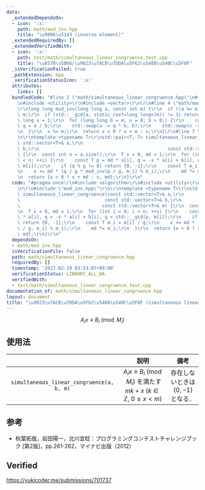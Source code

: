 ```yaml
---
data:
  _extendedDependsOn:
  - icon: ':x:'
    path: math/mod_inv.hpp
    title: "\u9006\u5143 (inverse element)"
  _extendedRequiredBy: []
  _extendedVerifiedWith:
  - icon: ':x:'
    path: test/math/simultaneous_linear_congruence.test.cpp
    title: "\u6570\u5B66/\u9023\u7ACB\u7DDA\u5F62\u5408\u540C\u5F0F"
  _isVerificationFailed: true
  _pathExtension: hpp
  _verificationStatusIcon: ':x:'
  attributes:
    links: []
  bundledCode: "#line 2 \"math/simultaneous_linear_congruence.hpp\"\n#include <algorithm>\r\
    \n#include <utility>\r\n#include <vector>\r\n\r\n#line 4 \"math/mod_inv.hpp\"\n\
    \r\nlong long mod_inv(long long a, const int m) {\r\n  if ((a %= m) < 0) a +=\
    \ m;\r\n  if (std::__gcd(a, static_cast<long long>(m)) != 1) return -1;\r\n  long\
    \ long x = 1;\r\n  for (long long b = m, u = 0; b > 0;) {\r\n    const long long\
    \ q = a / b;\r\n    std::swap(a -= q * b, b);\r\n    std::swap(x -= q * u, u);\r\
    \n  }\r\n  x %= m;\r\n  return x < 0 ? x + m : x;\r\n}\r\n#line 7 \"math/simultaneous_linear_congruence.hpp\"\
    \n\r\ntemplate <typename T>\r\nstd::pair<T, T> simultaneous_linear_congruence(const\
    \ std::vector<T>& a,\r\n                                               const std::vector<T>&\
    \ b,\r\n                                               const std::vector<T>& m)\
    \ {\r\n  const int n = a.size();\r\n  T x = 0, md = 1;\r\n  for (int i = 0; i\
    \ < n; ++i) {\r\n    const T p = md * a[i], q = -x * a[i] + b[i], g = std::__gcd(p,\
    \ m[i]);\r\n    if (q % g != 0) return {0, -1};\r\n    const T m_i = m[i] / g;\r\
    \n    x += md * (q / g * mod_inv(p / g, m_i) % m_i);\r\n    md *= m_i;\r\n  }\r\
    \n  return {x < 0 ? x + md : x, md};\r\n}\r\n"
  code: "#pragma once\r\n#include <algorithm>\r\n#include <utility>\r\n#include <vector>\r\
    \n\r\n#include \"mod_inv.hpp\"\r\n\r\ntemplate <typename T>\r\nstd::pair<T, T>\
    \ simultaneous_linear_congruence(const std::vector<T>& a,\r\n                \
    \                               const std::vector<T>& b,\r\n                 \
    \                              const std::vector<T>& m) {\r\n  const int n = a.size();\r\
    \n  T x = 0, md = 1;\r\n  for (int i = 0; i < n; ++i) {\r\n    const T p = md\
    \ * a[i], q = -x * a[i] + b[i], g = std::__gcd(p, m[i]);\r\n    if (q % g != 0)\
    \ return {0, -1};\r\n    const T m_i = m[i] / g;\r\n    x += md * (q / g * mod_inv(p\
    \ / g, m_i) % m_i);\r\n    md *= m_i;\r\n  }\r\n  return {x < 0 ? x + md : x,\
    \ md};\r\n}\r\n"
  dependsOn:
  - math/mod_inv.hpp
  isVerificationFile: false
  path: math/simultaneous_linear_congruence.hpp
  requiredBy: []
  timestamp: '2022-02-19 03:53:07+09:00'
  verificationStatus: LIBRARY_ALL_WA
  verifiedWith:
  - test/math/simultaneous_linear_congruence.test.cpp
documentation_of: math/simultaneous_linear_congruence.hpp
layout: document
title: "\u9023\u7ACB\u7DDA\u5F62\u5408\u540C\u5F0F (simultaneous linear congruence)"
---
```


$$A_i x \equiv B_i \pmod{M_i}$$


## 使用法

||説明|備考|
|:--:|:--:|:--:|
|`simultaneous_linear_congruence(a, b, m)`|$A_i x \equiv B_i \pmod{M_i}$ を満たす $mk + x$ ($k \in \mathbb{Z},\ 0 \leq x < m$)|存在しないときは $(0, -1)$ となる．|


## 参考

- 秋葉拓哉，岩田陽一，北川宜稔：プログラミングコンテストチャレンジブック \[第2版\]，pp.261-262，マイナビ出版（2012）


## Verified

https://yukicoder.me/submissions/701737
